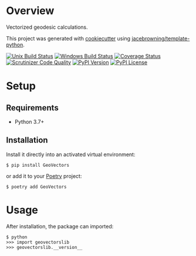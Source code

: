 # Overview

Vectorized geodesic calculations.

This project was generated with [cookiecutter](https://github.com/audreyr/cookiecutter) using [jacebrowning/template-python](https://github.com/jacebrowning/template-python).

[![Unix Build Status](https://img.shields.io/travis/omdv/geovectors/master.svg?label=unix)](https://travis-ci.org/omdv/geovectors)
[![Windows Build Status](https://img.shields.io/appveyor/ci/omdv/geovectors/master.svg?label=window)](https://ci.appveyor.com/project/omdv/geovectors)
[![Coverage Status](https://img.shields.io/coveralls/omdv/geovectors/master.svg)](https://coveralls.io/r/omdv/geovectors)
[![Scrutinizer Code Quality](https://img.shields.io/scrutinizer/g/omdv/geovectors.svg)](https://scrutinizer-ci.com/g/omdv/geovectors/?branch=master)
[![PyPI Version](https://img.shields.io/pypi/v/GeoVectors.svg)](https://pypi.org/project/GeoVectors)
[![PyPI License](https://img.shields.io/pypi/l/GeoVectors.svg)](https://pypi.org/project/GeoVectors)

# Setup

## Requirements

* Python 3.7+

## Installation

Install it directly into an activated virtual environment:

```text
$ pip install GeoVectors
```

or add it to your [Poetry](https://poetry.eustace.io/) project:

```text
$ poetry add GeoVectors
```

# Usage

After installation, the package can imported:

```text
$ python
>>> import geovectorslib
>>> geovectorslib.__version__
```

